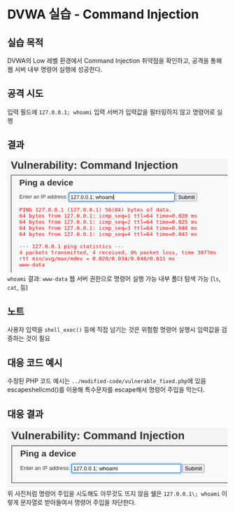# DVWA 실습 - Command Injection

## 실습 목적
DVWA의 Low 레벨 환경에서 Command Injection 취약점을 확인하고, 공격을 통해 웹 서버 내부 명령어 실행에 성공한다.

## 공격 시도
입력 필드에 `127.0.0.1; whoami` 입력
서버가 입력값을 필터링하지 않고 명령어로 실행

## 결과
![whoami 명령어 실행 결과](image.png)
`whoami` 결과: `www-data`
웹 서버 권한으로 명령어 실행 가능
내부 폴더 탐색 가능 (`ls`, `cat`, 등)

## 노트
사용자 입력을 `shell_exec()` 등에 직접 넘기는 것은 위험함
명령어 실행시 입력값을 검증하는 것이 필요

## 대응 코드 예시
수정된 PHP 코드 예시는 `../modified-code/vulnerable_fixed.php`에 있음
escapeshellcmd()를 이용해 특수문자를 escape해서 명령어 주입을 막는다.

## 대응 결과
![escapeshellcmd 적용 후 명령어 주입 차단 결과](image-1.png)
위 사진처럼 명령어 주입을 시도해도 아무것도 뜨지 않음
쉘은 `127.0.0.1\; whoami` 이렇게 문자열로 받아들여서 명령어 주입을 차단한다.
